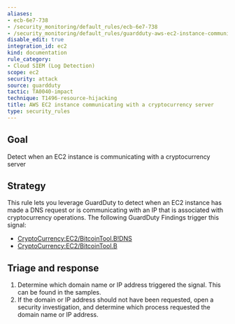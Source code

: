 ```yaml
---
aliases:
- ecb-6e7-738
- /security_monitoring/default_rules/ecb-6e7-738
- /security_monitoring/default_rules/guardduty-aws-ec2-instance-communicating-with-a-cryptocurrency-server
disable_edit: true
integration_id: ec2
kind: documentation
rule_category:
- Cloud SIEM (Log Detection)
scope: ec2
security: attack
source: guardduty
tactic: TA0040-impact
technique: T1496-resource-hijacking
title: AWS EC2 instance communicating with a cryptocurrency server
type: security_rules
---
```


## Goal
Detect when an EC2 instance is communicating with a cryptocurrency server

## Strategy
This rule lets you leverage GuardDuty to detect when an EC2 instance has made a DNS request or is communicating with an IP that is associated with cryptocurrency operations. The following GuardDuty Findings trigger this signal:

* [CryptoCurrency:EC2/BitcoinTool.B!DNS][1]
* [CryptoCurrency:EC2/BitcoinTool.B][2]


## Triage and response
1. Determine which domain name or IP address triggered the signal. This can be found in the samples. 
2. If the domain or IP address should not have been requested, open a security investigation, and determine which process requested the domain name or IP address.

[1]: https://docs.aws.amazon.com/guardduty/latest/ug/guardduty_crypto.html#crypto3
[2]: https://docs.aws.amazon.com/guardduty/latest/ug/guardduty_crypto.html#crypto4
